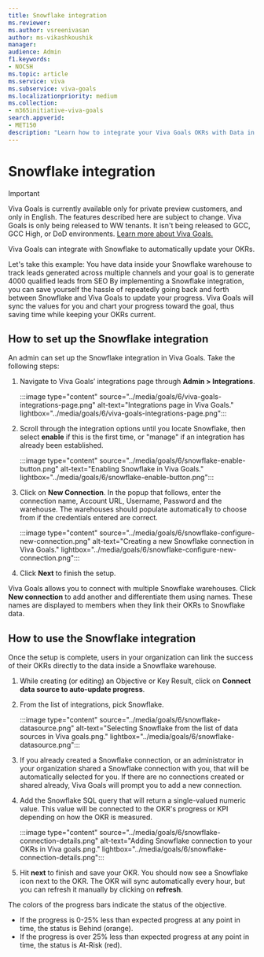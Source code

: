 ```yaml
---
title: Snowflake integration
ms.reviewer: 
ms.author: vsreenivasan
author: ms-vikashkoushik
manager: 
audience: Admin
f1.keywords:
- NOCSH
ms.topic: article
ms.service: viva
ms.subservice: viva-goals
ms.localizationpriority: medium
ms.collection:  
- m365initiative-viva-goals  
search.appverid:
- MET150
description: "Learn how to integrate your Viva Goals OKRs with Data in Snowflake."
---
```


# Snowflake integration

> [!IMPORTANT] 
> Viva Goals is currently available only for private preview customers, and only in English. The features described here are subject to change. Viva Goals is only being released to WW tenants. It isn't being released to GCC, GCC High, or DoD environments. [Learn more about Viva Goals.](https://go.microsoft.com/fwlink/?linkid=2189933)

Viva Goals can integrate with Snowflake to automatically update your OKRs. 

Let's take this example: You have data inside your Snowflake warehouse to track leads generated across multiple channels and your goal is to generate 4000 qualified leads from SEO By implementing a Snowflake integration, you can save yourself the hassle of repeatedly going back and forth between Snowflake and Viva Goals to update your progress. Viva Goals will sync the values for you and chart your progress toward the goal, thus saving time while keeping your OKRs current.

## How to set up the Snowflake integration 

An admin can set up the Snowflake integration in Viva Goals. Take the following steps: 

1. Navigate to Viva Goals’ integrations page through **Admin > Integrations**.

    :::image type="content" source="../media/goals/6/viva-goals-integrations-page.png" alt-text="Integrations page in Viva Goals." lightbox="../media/goals/6/viva-goals-integrations-page.png":::

2. Scroll through the integration options until you locate Snowflake, then select **enable** if this is the first time, or "manage" if an integration has already been established.

    :::image type="content" source="../media/goals/6/snowflake-enable-button.png" alt-text="Enabling Snowflake in Viva Goals." lightbox="../media/goals/6/snowflake-enable-button.png":::

3. Click on **New Connection**. In the popup that follows, enter the connection name, Account URL, Username, Password and the warehouse. The warehouses should populate automatically to choose from if the credentials entered are correct.

    :::image type="content" source="../media/goals/6/snowflake-configure-new-connection.png" alt-text="Creating a new Snowflake connection in Viva Goals." lightbox="../media/goals/6/snowflake-configure-new-connection.png":::

4. Click **Next** to finish the setup.

Viva Goals allows you to connect with multiple Snowflake warehouses. Click **New connection** to add another and differentiate them using names. These names are displayed to members when they link their OKRs to Snowflake data.

## How to use the Snowflake integration

Once the setup is complete, users in your organization can link the success of their OKRs directly to the data inside a Snowflake warehouse.

1. While creating (or editing) an Objective or Key Result, click on **Connect data source to auto-update progress**.
2. From the list of integrations, pick Snowflake.

    :::image type="content" source="../media/goals/6/snowflake-datasource.png" alt-text="Selecting Snowflake from the list of data sources in Viva goals.png." lightbox="../media/goals/6/snowflake-datasource.png":::

3. If you already created a Snowflake connection, or an administrator in your organization shared a Snowflake connection with you, that will be automatically selected for you. If there are no connections created or shared already, Viva Goals will prompt you to add a new connection.
4. Add the Snowflake SQL query that will return a single-valued numeric value. This value will be connected to the OKR's progress or KPI depending on how the OKR is measured.

    :::image type="content" source="../media/goals/6/snowflake-connection-details.png" alt-text="Adding Snowflake connection to your OKRs in Viva goals.png." lightbox="../media/goals/6/snowflake-connection-details.png":::

5. Hit **next** to finish and save your OKR. You should now see a Snowflake icon next to the OKR. The OKR will sync automatically every hour, but you can refresh it manually by clicking on **refresh**.

The colors of the progress bars indicate the status of the objective.

 - If the progress is 0-25% less than expected progress at any point in time, the status is Behind (orange).
 - If the progress is over 25% less than expected progress at any point in time, the status is At-Risk (red).
